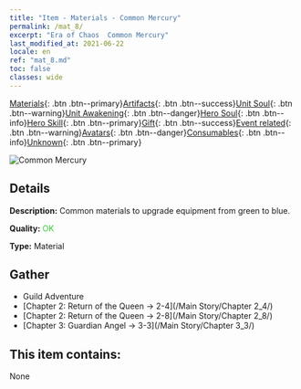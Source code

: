 ```yaml
---
title: "Item - Materials - Common Mercury"
permalink: /mat_8/
excerpt: "Era of Chaos  Common Mercury"
last_modified_at: 2021-06-22
locale: en
ref: "mat_8.md"
toc: false
classes: wide
---
```

 [Materials](/Items/){: .btn .btn--primary}[Artifacts](/Items/Artifacts/){: .btn .btn--success}[Unit Soul](/Items/UnitSoul/){: .btn .btn--warning}[Unit Awakening](/Items/UnitAwakening/){: .btn .btn--danger}[Hero Soul](/Items/HeroSoul/){: .btn .btn--info}[Hero Skill](/Items/HeroSkill/){: .btn .btn--primary}[Gift](/Items/Gift/){: .btn .btn--success}[Event related](/Items/Events/){: .btn .btn--warning}[Avatars](/Items/Avatars/){: .btn .btn--danger}[Consumables](/Items/Consumables/){: .btn .btn--info}[Unknown](/Items/Unknown/){: .btn .btn--primary}

 ![Common Mercury](/images/t/i_cailiao_shuiyin1.png)

## Details
 **Description:** Common materials to upgrade equipment from green to blue.

 **Quality:** <span style="color: #32CD32">OK</span>

 **Type:** Material

## Gather

*    Guild Adventure 
*    [Chapter 2: Return of the Queen -> 2-4](/Main Story/Chapter 2_4/) 
*    [Chapter 2: Return of the Queen -> 2-8](/Main Story/Chapter 2_8/) 
*    [Chapter 3: Guardian Angel -> 3-3](/Main Story/Chapter 3_3/) 

## This item contains:

  None

